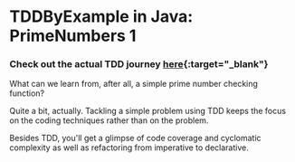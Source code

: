 # TDDByExample in Java: PrimeNumbers 1

### Check out the actual TDD journey [here](https://www.youtube.com/watch?v=MvqrwFMobdc){:target="_blank"} ###

What can we learn from, after all, a simple prime number checking function?

Quite a bit, actually. Tackling a simple problem using TDD keeps the focus on the coding techniques rather than on the problem.

Besides TDD, you'll get a glimpse of code coverage and cyclomatic complexity as well as refactoring from imperative to declarative.

